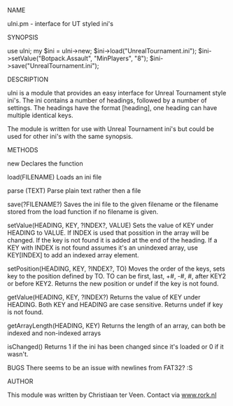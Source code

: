 NAME

uIni.pm - interface for UT styled ini's

SYNOPSIS

use uIni;
my $ini = uIni->new;
   $ini->load("UnrealTournament.ini");
   $ini->setValue("Botpack.Assault", "MinPlayers", "8");
   $ini->save("UnrealTournament.ini");

DESCRIPTION

uIni is a module that provides an easy interface for Unreal Tournament
style ini's. The ini contains a number of headings, followed by a number
of settings. The headings have the format [heading], one heading can have
multiple identical keys.

The module is written for use with Unreal Tournament ini's but could be used
for other ini's with the same synopsis.

METHODS

new
  Declares the function

load(FILENAME)
  Loads an ini file
  
parse (TEXT)
  Parse plain text rather then a file

save(?FILENAME?)
  Saves the ini file to the given filename or the filename stored from the
  load function if no filename is given.

setValue(HEADING, KEY, ?INDEX?, VALUE)
  Sets the value of KEY under HEADING to VALUE. If INDEX is used that possition
  in the array will be changed. If the key is not found it is added at the end
  of the heading. If a KEY with INDEX is not found assumes it's an unindexed
  array, use KEY[INDEX] to add an indexed array element.
  
setPosition(HEADING, KEY, ?INDEX?, TO)
  Moves the order of the keys, sets key to the position defined by TO. TO can
  be first, last, +#, -#, #, after KEY2 or before KEY2. Returns the new
  position or undef if the key is not found.

getValue(HEADING, KEY, ?INDEX?)
  Returns the value of KEY under HEADING. Both KEY and HEADING are case
  sensitive. Returns undef if key is not found.
  
getArrayLength(HEADING, KEY)
  Returns the length of an array, can both be indexed and non-indexed arrays  

isChanged()
  Returns 1 if the ini has been changed since it's loaded or 0 if it wasn't.

BUGS
  There seems to be an issue with newlines from FAT32? :S

AUTHOR

  This module was written by Christiaan ter Veen.
  Contact via www.rork.nl
